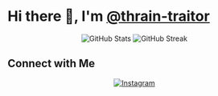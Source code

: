 # Hi there 👋, I'm [@thrain-traitor](https://github.com/thrain-code)

<div align="center">
  <img src="https://github-readme-stats.vercel.app/api?username=thrain-code&show_icons=true&theme=vue-dark" alt="GitHub Stats" />
  <img src="https://github-readme-streak-stats.herokuapp.com/?user=thrain-code&theme=vue-dark" alt="GitHub Streak" />
</div>

## Connect with Me

<div align="center">
  <a href="https://www.instagram.com/dev_bythrain/" target="_blank">
    <img src="https://img.shields.io/badge/Instagram-E4405F?style=for-the-badge&logo=instagram&logoColor=white" alt="Instagram" />
  </a>
</div>
